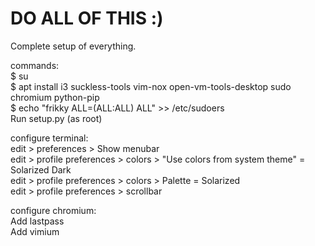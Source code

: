 # DO ALL OF THIS :)
Complete setup of everything.

commands:<br> 
$ su<br>
$ apt install i3 suckless-tools vim-nox open-vm-tools-desktop sudo chromium python-pip<br>
$ echo "frikky ALL=(ALL:ALL) ALL" >> /etc/sudoers<br>
Run setup.py (as root)

configure terminal:<br>
edit > preferences > Show menubar<br>
edit > profile preferences > colors > "Use colors from system theme" = Solarized Dark<br>
edit > profile preferences > colors > Palette = Solarized<br>
edit > profile preferences > scrollbar<br>

configure chromium:<br>
Add lastpass<br>
Add vimium<br>
